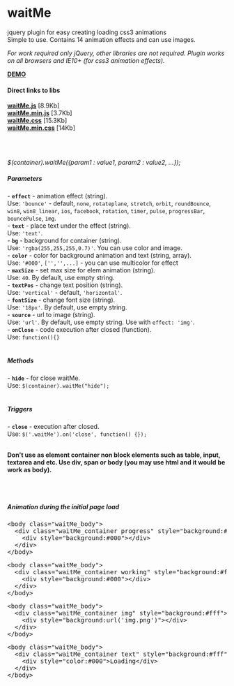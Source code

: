 waitMe
======

jquery plugin for easy creating loading css3 animations<br>
Simple to use. Contains 14 animation effects and can use images.

<i>For work required only jQuery, other libraries are not required.</i>
<i>Plugin works on all browsers and IE10+ (for css3 animation effects).</i>
<br>

<a href="http://vadimsva.github.io/waitMe/" target="_blank"><b>DEMO</b></a>


<h4>Direct links to libs</h4>
<a href="http://vadimsva.github.io/waitMe/waitMe.js" target="_blank"><b>waitMe.js</b></a> [8.9Kb]<br>
<a href="http://vadimsva.github.io/waitMe/waitMe.min.js" target="_blank"><b>waitMe.min.js</b></a> [3.7Kb]<br>
<a href="http://vadimsva.github.io/waitMe/waitMe.css" target="_blank"><b>waitMe.css</b></a> [15.3Kb]<br>
<a href="http://vadimsva.github.io/waitMe/waitMe.min.css" target="_blank"><b>waitMe.min.css</b></a> [14Kb]

<br><br>

<p><i>$(container).waitMe({param1 : value1, param2 : value2, ...});</i></p>

<h5>Parameters</h5>
- <code><b>effect</b></code> - animation effect (string).<br>
Use: <code>'bounce'</code> - default, <code>none</code>, <code>rotateplane</code>, <code>stretch</code>, <code>orbit</code>, <code>roundBounce</code>, <code>win8</code>, <code>win8_linear</code>, <code>ios</code>, <code>facebook</code>, <code>rotation</code>, <code>timer</code>, <code>pulse</code>, <code>progressBar</code>, <code>bouncePulse</code>, <code>img</code>.<br>
- <code><b>text</b></code> - place text under the effect (string).<br>
Use: <code>'text'</code>.<br>
- <code><b>bg</b></code> - background for container (string).<br>
Use: <code>'rgba(255,255,255,0.7)'</code>. You can use color and image.<br>
- <code><b>color</b></code> - color for background animation and text (string, array).<br>
Use: <code>'#000'</code>, <code>['','',...]</code> - you can use multicolor for effect<br>
- <code><b>maxSize</b></code> - set max size for elem animation (string).<br>
Use: <code>40</code>. By default, use empty string.<br>
- <code><b>textPos</b></code> - change text position (string).<br>
Use: <code>'vertical'</code> - default, <code>'horizontal'</code>.<br>
- <code><b>fontSize</b></code> - change font size (string).<br>
Use: <code>'18px'</code>. By default, use empty string.<br>
- <code><b>source</b></code> - url to image (string).<br>
Use: <code>'url'</code>. By default, use empty string. Use with <code>effect: 'img'</code>.<br>
- <code><b>onClose</b></code> - code execution after closed (function).<br>
Use: <code>function(){}</code><br>
<br>

<h5>Methods</h5>
- <code><b>hide</b></code> - for close waitMe.<br>
Use: <code>$(container).waitMe("hide");</code><br>
<br>

<h5>Triggers</h5>
- <code><b>close</b></code> - execution after closed.<br>
Use: <code>$('.waitMe').on('close', function() {});</code><br>
<br>


<b>Don't use as element container non block elements such as table, input, textarea and etc. Use div, span or body (you may use html and it would be work as body).</b><br>

<br><br>

<h5>Animation during the initial page load</h5>
<pre>
&lt;body class="waitMe_body"&gt;
  &lt;div class="waitMe_container progress" style="background:#fff"&gt;
    &lt;div style="background:#000"&gt;&lt;/div&gt;
  &lt;/div&gt;
&lt;/body&gt;
</pre>

<pre>
&lt;body class="waitMe_body"&gt;
  &lt;div class="waitMe_container working" style="background:#fff"&gt;
    &lt;div style="background:#000"&gt;&lt;/div&gt;
  &lt;/div&gt;
&lt;/body&gt;
</pre>

<pre>
&lt;body class="waitMe_body"&gt;
  &lt;div class="waitMe_container img" style="background:#fff"&gt;
    &lt;div style="background:url('img.png')"&gt;&lt;/div&gt;
  &lt;/div&gt;
&lt;/body&gt;
</pre>

<pre>
&lt;body class="waitMe_body"&gt;
  &lt;div class="waitMe_container text" style="background:#fff"&gt;
    &lt;div style="color:#000"&gt;Loading&lt;/div&gt;
  &lt;/div&gt;
&lt;/body&gt;
</pre>
